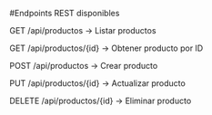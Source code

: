 #Endpoints REST disponibles

GET /api/productos → Listar productos

GET /api/productos/{id} → Obtener producto por ID

POST /api/productos → Crear producto

PUT /api/productos/{id} → Actualizar producto

DELETE /api/productos/{id} → Eliminar producto
